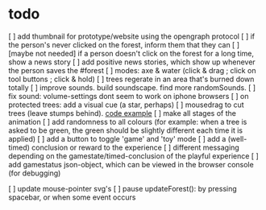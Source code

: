 # todo

[ ] add thumbnail for prototype/website using the opengraph protocol
[ ] if the person's never clicked on the forest, inform them that they can
[ ] [maybe not needed] if a person doesn't click on the forest for a long time, show a news story
[ ] add positive news stories, which show up whenever the person saves the #forest
[ ] modes: axe & water (click & drag ; click on tool buttons ; click & hold)
[ ] trees regerate in an area that's burned down totally
[ ] improve sounds. build soundscape. find more randomSounds. 
[ ] fix sound: volume-settings dont seem to work on iphone browsers
[ ] on protected trees: add a visual cue (a star, perhaps)
[ ] mousedrag to cut trees (leave stumps behind). [code example](https://developer.mozilla.org/en-US/docs/Web/API/Touch/radiusX)
[ ] make all stages of the animation
[ ] add randomness to all colours (for example: when a tree is asked to be green, the green should be slightly different each time it is applied)
[ ] add a button to toggle 'game' and 'toy' mode
[ ] add a (well-timed) conclusion or reward to the experience
[ ] different messaging depending on the gamestate/timed-conclusion of the playful experience
[ ] add gamestatus json-object, which can be viewed in the browser console (for debugging)

[ ] update mouse-pointer svg's
[ ] pause updateForest(): by pressing spacebar, or when some event occurs